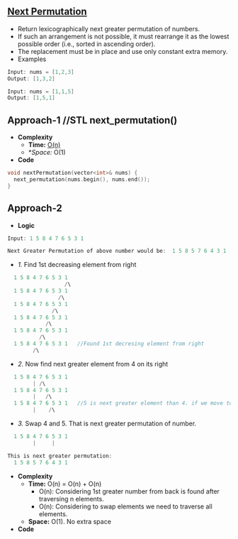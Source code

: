 ## [Next Permutation](https://leetcode.com/problems/next-permutation/)
- Return lexicographically next greater permutation of numbers.
- If such an arrangement is not possible, it must rearrange it as the lowest possible order (i.e., sorted in ascending order).
- The replacement must be in place and use only constant extra memory.
- Examples
```c
Input: nums = [1,2,3]
Output: [1,3,2]

Input: nums = [1,1,5]
Output: [1,5,1]
```

## Approach-1 //STL next_permutation()
- **Complexity**
  - **Time:** [O(n)](http://www.cplusplus.com/reference/algorithm/next_permutation/)
  - **Space:* O(1)
- **Code**
```c
void nextPermutation(vector<int>& nums) {
  next_permutation(nums.begin(), nums.end());
}
```

## Approach-2
- **Logic**
```c
Input: 1 5 8 4 7 6 5 3 1

Next Greater Permutation of above number would be:  1 5 8 5 7 6 4 3 1
```
  - *1.* Find 1st decreasing element from right
```c
  1 5 8 4 7 6 5 3 1
                  /\
  1 5 8 4 7 6 5 3 1
                /\
  1 5 8 4 7 6 5 3 1
              /\
  1 5 8 4 7 6 5 3 1
            /\
  1 5 8 4 7 6 5 3 1
          /\
  1 5 8 4 7 6 5 3 1   //Found 1st decresing element from right
        /\
```
  - *2.* Now find next greater element from 4 on its right
```c
  1 5 8 4 7 6 5 3 1
        | /\
  1 5 8 4 7 6 5 3 1
        |   /\        
  1 5 8 4 7 6 5 3 1   //5 is next greater element than 4. if we move to 3 its smaller
        |    /\        
```
  - *3.* Swap 4 and 5. That is next greater permutation of number.
```c
  1 5 8 4 7 6 5 3 1
        |     |        

This is next greater permutation:
  1 5 8 5 7 6 4 3 1
```
- **Complexity**
  - **Time:** O(n) = O(n) + O(n)
    - O(n): Considering 1st greater number from back is found after traversing n elements.
    - O(n): Considering to swap elements we need to traverse all elements.
  - **Space:** O(1). No extra space
- **Code**
```c
```

